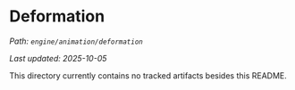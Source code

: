# Deformation

_Path: `engine/animation/deformation`_

_Last updated: 2025-10-05_


This directory currently contains no tracked artifacts besides this README.
